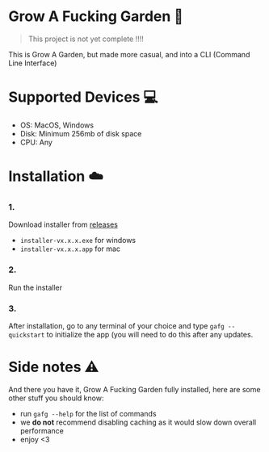 # Grow A Fucking Garden 🌱
> This project is not yet complete !!!!

This is Grow A Garden, but made more casual, and into a CLI (Command Line Interface)

# Supported Devices 💻
- OS: MacOS, Windows
- Disk: Minimum 256mb of disk space
- CPU: Any

# Installation ☁️
### 1. 
Download installer from [releases](https://github.com/qkafae/grow-a-fucking-garden/releases)
- `installer-vx.x.x.exe` for windows
- `installer-vx.x.x.app` for mac

### 2.
Run the installer

### 3.
After installation, go to any terminal of your choice and type `gafg --quickstart` to initialize the app (you will need to do this after any updates.

# Side notes ⚠️
And there you have it, Grow A Fucking Garden fully installed, here are some other stuff you should know:
- run `gafg --help` for the list of commands
- we **do not** recommend disabling caching as it would slow down overall performance
- enjoy <3
